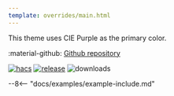 ```yaml
---
template: overrides/main.html
---
```


This theme uses CIE Purple as the primary color.

:material-github: [Github repository][m3-theme-github-url]

[![hacs][hacs-badge]][hacs-url]
[![release][release-badge]][release-url]
![downloads][downloads-badge]

--8<-- "docs/examples/example-include.md"

<!--- References to pictures... --->

[M3 Palettes]: ../assets/screenshots/m3-theme-c11-palettes.png
[M3 Surfaces]: ../assets/screenshots/m3-theme-c11-surfaces.png
[M3 Light]: ../assets/screenshots/m3-theme-c11-light.png
[M3 Dark]: ../assets/screenshots/m3-theme-c11-dark.png

[M3 Example Light]: ../assets/screenshots/m3-example-c11-light.png
[M3 Example Dark]: ../assets/screenshots/m3-example-c11-dark.png

<!--- References to external links... --->

[sak-example-12-url]: https://swiss-army-knife.docs.amoebelabs.com/examples/example-12/
[m3-theme-github-url]: https://github.com/AmoebeLabs/HA-Theme_M3-c11-purple

<!-- Badges -->

[hacs-url]: https://github.com/hacs/default
[hacs-badge]: https://img.shields.io/badge/HACS-Default-41BDF5.svg?style=for-the-badge
[release-badge]: https://img.shields.io/github/v/release/AmoebeLabs/HA-Theme_M3-c11-purple?style=for-the-badge
[downloads-badge]: https://img.shields.io/github/downloads/AmoebeLabs/HA-Theme_M3-c11-purple/total?style=for-the-badge


<!-- References -->

[home-assistant]: https://www.home-assistant.io/
[home-assitant-theme-docs]: https://www.home-assistant.io/integrations/frontend/#defining-themes
[hacs]: https://hacs.xyz
[release-url]: https://github.com/AmoebeLabs/HA-Theme_M3-c11-purple/releases
[sak-docs-url]: https://swiss-army-knife.docs.amoebelabs.com/
